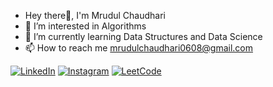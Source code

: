 - Hey there👋, I'm Mrudul Chaudhari
- 👀 I’m interested in Algorithms
- 🌱 I’m currently learning Data Structures and Data Science
- 📫 How to reach me mrudulchaudhari0608@gmail.com

[![LinkedIn](https://img.shields.io/badge/LinkedIn-0077B5?style=for-the-badge&logo=linkedin&logoColor=white)](https://www.linkedin.com/in/mrudulchaudhari/)
[![Instagram](https://img.shields.io/badge/Instagram-E4405F?style=for-the-badge&logo=instagram&logoColor=white)](https://www.instagram.com/mrudulite/)
[![LeetCode](https://img.shields.io/badge/Google-4285F4?style=for-the-badge&logo=google&logoColor=white)](https://leetcode.com/u/mrudulchaudhari/)

<!---
mrudulchaudhari/mrudulchaudhari is a ✨ special ✨ repository because its `README.md` (this file) appears on your GitHub profile.
You can click the Preview link to take a look at your changes.
--->
